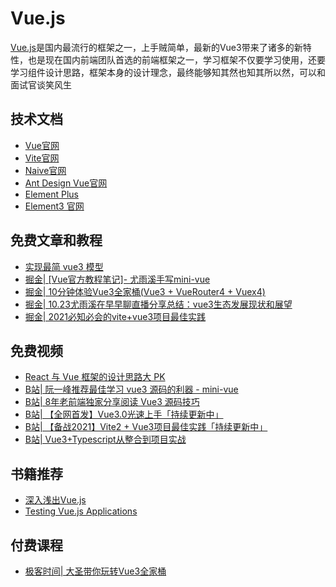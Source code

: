 # Vue.js

<!-- ['❌','✅','🔥','⭐'] -->

[Vue.js](https://v3.cn.vuejs.org/)是国内最流行的框架之一，上手贼简单，最新的Vue3带来了诸多的新特性，也是现在国内前端团队首选的前端框架之一，学习框架不仅要学习使用，还要学习组件设计思路，框架本身的设计理念，最终能够知其然也知其所以然，可以和面试官谈笑风生

<roadmap :data="[
  {title:'Vue.js',download:true,x:400,y:20},
  { title:'🔥Vue3',y:270,
    left:[
      ['入门',[-50],[
        ['清单应用'],
        ['模板语法'],
        ['组件基础'],
        ['表单'],
        ['Composition'],
        ['<script setup>'],
      ]],
      ['项目实战',[140],[
        ['Vuex Pinia'],
        ['vue-router'],
        ['单元测试'],
        ['JSX'],
        ['性能优化'],
        ['use工具库'],
        ['权限路由'],
        ['开发规范'],
        ['SSR框架Nuxt'],
      ]],
    ],
    right:[
      ['组件化设计',[-50],[
        ['组件库推荐'],
        ['组件三要素'],
        ['基础组件'],
        ['表单组件'],
        ['弹窗组件'],
        ['表格组件'],
        ['组件文档'],
      ]],
      ['源码',[140],[
        ['Vue3新特性'],
        ['响应式原理'],
        ['虚拟Dom'],
        ['Runtime'],
        ['Compiler优化'],
        ['Vue-router源码'],
        ['Vite源码'],
      ]],
    ]
  } ,
 {title:'🔥框架设计理念',
  y:280,
    left:[
      ['编译Compiler'],
      ['运行时Runtime'],
      ['template JSX'],
      ['响应式'],
    ],
    right:[
      ['Angular'],
      ['Svelte'],
      ['Solidjs'],
    ]
  },
  { title:'书籍推荐', y:120,
    left:[
      ['Testing Vue'],
    ],right:[
      ['深入浅出Vue'],
    ]
  } ,
  { title:'和面试官谈笑风生',y:100
  } 
]" />


## 技术文档
* [Vue官网](https://v3.cn.vuejs.org/)
* [Vite官网](https://v3.cn.vuejs.org/)
* [Naive官网](https://www.naiveui.com/zh-CN/os-theme)
* [Ant Design Vue官网](https://next.antdv.com/components/overview/)
* [Element Plus](https://element-plus.gitee.io/zh-CN/)
* [Element3 官网](https://e3.shengxinjing.cn/#/)
## 免费文章和教程
* [实现最简 vue3 模型](https://github.com/cuixiaorui/mini-vue)
* [掘金| [Vue官方教程笔记]- 尤雨溪手写mini-vue](https://juejin.cn/post/6911897255087702030)
* [掘金| 10分钟体验Vue3全家桶(Vue3 + VueRouter4 + Vuex4)](https://juejin.cn/post/6844904150082256903)
* [掘金| 10.23尤雨溪在早早聊直播分享总结：vue3生态发展现状和展望](https://juejin.cn/post/7022137486407106591)
* [掘金| 2021必知必会的vite+vue3项目最佳实践](https://juejin.cn/post/6926822933721513998)
## 免费视频

* [React 与 Vue 框架的设计思路大 PK](https://www.bilibili.com/video/BV1az4y127Ga/)
* [B站| 阮一峰推荐最佳学习 vue3 源码的利器 - mini-vue](https://www.bilibili.com/video/BV1Zy4y1J73E?spm_id_from=333.999.0.0)
* [B站| 8年老前端独家分享阅读 Vue3 源码技巧](https://www.bilibili.com/video/BV1xy4y1178G?spm_id_from=333.999.0.0)
* [B站| 【全网首发】Vue3.0光速上手「持续更新中」](https://www.bilibili.com/video/BV1Wh411X7Xp?spm_id_from=333.999.0.0)
* [B站| 【备战2021】Vite2 + Vue3项目最佳实践「持续更新中」](https://www.bilibili.com/video/BV1vX4y1K7bQ?spm_id_from=333.999.0.0)
* [B站| Vue3+Typescript从整合到项目实战](https://www.bilibili.com/video/BV1no4y1k7kJ?spm_id_from=333.999.0.0)

## 书籍推荐

* [深入浅出Vue.js](https://book.douban.com/subject/32581281/)
* [Testing Vue.js Applications](https://book.douban.com/subject/33338290/)

## 付费课程

* [极客时间| 大圣带你玩转Vue3全家桶](http://gk.link/a/10BM3)